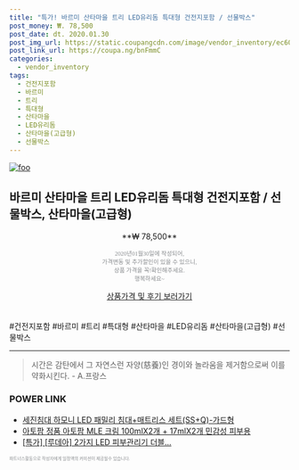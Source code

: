 ```yaml
--- 
title: "특가! 바르미 산타마을 트리 LED유리돔 특대형 건전지포함 / 선물박스" 
post_money: ₩. 78,500 
post_date: dt. 2020.01.30 
post_img_url: https://static.coupangcdn.com/image/vendor_inventory/ec60/23688f7e2fbfd67e7b2145d3c6f480ba748a5224b9173be106b2bac9d248.jpg 
post_link_url: https://coupa.ng/bnFmmC 
categories: 
  - vendor_inventory 
tags: 
  - 건전지포함 
  - 바르미 
  - 트리 
  - 특대형 
  - 산타마을 
  - LED유리돔 
  - 산타마을(고급형) 
  - 선물박스 
--- 
```

[![foo](https://static.coupangcdn.com/image/vendor_inventory/ec60/23688f7e2fbfd67e7b2145d3c6f480ba748a5224b9173be106b2bac9d248.jpg)](https://coupa.ng/bnFmmC) 

## 바르미 산타마을 트리 LED유리돔 특대형 건전지포함 / 선물박스, 산타마을(고급형) 
<p style="text-align: center;">**₩ 78,500**</p> 
<p style="text-align: center;"><span style="color: #898c8f; font-family: Georgia,Times,serif; font-size: 0.75em;">2020년01월30일에 작성되어, <br>가격변동 및 추가할인이 있을 수 있으니,<br> 상품 가격을 꼭!확인해주세요.<br>행복하세요~</span> 
</p>	 
<div markdown="0" style="text-align: center;"><a href="https://coupa.ng/bnFmmC" class="btn btn--success">상품가격 및 후기 보러가기</a></div> 
<br><br> 
  #건전지포함 #바르미 #트리 #특대형 #산타마을 #LED유리돔 #산타마을(고급형) #선물박스 
<hr> 

> 시간은 감탄에서 그 자연스런 자양(慈養)인 경이와 놀라움을 제거함으로써 이를 약화시킨다. - A.프랑스 


### POWER LINK

* <a href="https://blog.naver.com/fasyy4321/221780886629" target="_blank">세진침대 하모니 LED 패밀리 침대+매트리스 세트(SS+Q)-가드형</a>
* <a href="https://blog.naver.com/santokki14/221782095511" target="_blank">아토팜 정품 아토팜 MLE 크림 100mlX2개 + 17mlX2개 민감성 피부용</a>
* <a href="https://blog.naver.com/sakai111/221790270885" target="_blank">[특가] [루데아] 2가지 LED 피부관리기 더블...</a>

<span style="color: #898c8f; font-family: Georgia,Times,serif; font-size: 0.55em;">파트너스활동으로 작성자에게 일정액의 커미션이 제공될수 있습니다.</span> 
